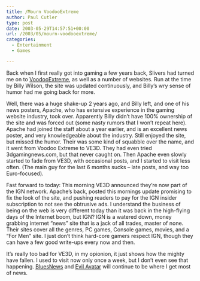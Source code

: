 ```yaml
---
title: /Mourn VoodooExtreme
author: Paul Cutler
type: post
date: 2003-05-29T14:57:51+00:00
url: /2003/05/mourn-voodooextreme/
categories:
  - Entertainment
  - Games

---
```

Back when I first really got into gaming a few years back, Slivers had turned me on to [VoodooExtreme][1], as well as a number of websites. Run at the time by Billy Wilson, the site was updated continuously, and Billy&#8217;s wry sense of humor had me going back for more.

Well, there was a huge shake-up 2 years ago, and Billy left, and one of his news posters, Apache, who has extensive experience in the gaming website industry, took over. Apparently Billy didn&#8217;t have 100% ownership of the site and was forced out (some nasty rumors that I won&#8217;t repeat here). Apache had joined the staff about a year earlier, and is an excellent news poster, and very knowledgeable about the industry. Still enjoyed the site, but missed the humor. Their was some kind of squabble over the name, and it went from Voodoo Extreme to VE3D. They had even tried 3dgamingnews.com, but that never caught on. Then Apache even slowly started to fade from VE3D, with occasional posts, and I started to visit less often. (The main guy for the last 6 months sucks &#8211; late posts, and way too Euro-focused).

Fast forward to today: This morning VE3D announced they&#8217;re now part of the IGN network. Apache&#8217;s back, posted this mornings update promising to fix the look of the site, and pushing readers to pay for the IGN insider subscription to not see the obtrusive ads. I understand the business of being on the web is very different today than it was back in the high-flying days of the Internet boom, but IGN? IGN is a watered down, money grabbing internet &#8220;news&#8221; site that is a jack of all trades, master of none. Their sites cover all the genres, PC games, Console games, movies, and a &#8220;For Men&#8221; site. I just don&#8217;t think hard-core gamers respect IGN, though they can have a few good write-ups every now and then.

It&#8217;s really too bad for VE3D, in my opionion, it just shows how the mighty have fallen. I used to visit now only once a week, but I don&#8217;t even see that happening. [BluesNews][2] and [Evil Avatar][3] will continue to be where I get most of news.

 [1]: http://www.ve3d.com
 [2]: http://www.bluesnews.com
 [3]: http://www.evilavatar.com
